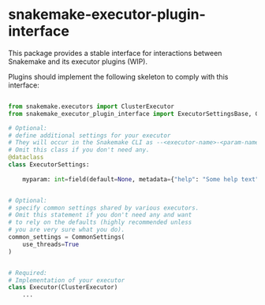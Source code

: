 # snakemake-executor-plugin-interface

This package provides a stable interface for interactions between Snakemake and its executor plugins (WIP).

Plugins should implement the following skeleton to comply with this interface:

```python

from snakemake.executors import ClusterExecutor
from snakemake_executor_plugin_interface import ExecutorSettingsBase, CommonSettings

# Optional:
# define additional settings for your executor
# They will occur in the Snakemake CLI as --<executor-name>-<param-name>
# Omit this class if you don't need any.
@dataclass
class ExecutorSettings:
    
    myparam: int=field(default=None, metadata={"help": "Some help text"})


# Optional:
# specify common settings shared by various executors.
# Omit this statement if you don't need any and want
# to rely on the defaults (highly recommended unless
# you are very sure what you do).
common_settings = CommonSettings(
    use_threads=True
)


# Required:
# Implementation of your executor
class Executor(ClusterExecutor)
    ...

```